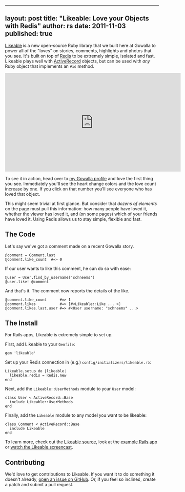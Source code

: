 
---
layout: post
title: "Likeable: Love your Objects with Redis"
author: rs
date: 2011-11-03
published: true
---

[Likeable](http://github.com/gowalla/likeable) is a new open-source Ruby library that we built here at Gowalla to power all of the "loves" on stories, comments, highlights and photos that you see. It's built on top of [Redis](http://redis.io/) to be extremely simple, isolated and fast. Likeable plays well with [ActiveRecord](http://rubygems.org/gems/activerecord) objects, but can be used with _any_ Ruby object that implements an `#id` method.

<iframe width="575" height="323" src="http://www.youtube.com/embed/iJoMXUQ33Jw?rel=0&amp;hd=1" frameborder="0" allowfullscreen></iframe>

To see it in action, head over to [my Gowalla profile](http://gowalla.com/schneems) and love the first thing you see. Immediately you'll see the heart change colors and the love count increase by one. If you click on that number you'll see everyone who has loved that object.

This might seem trivial at first glance. But consider that _dozens of elements_ on the page must pull this information: how many people have loved it, whether the viewer has loved it, and (on some pages) which of your friends have loved it. Using Redis allows us to stay simple, flexible and fast.

## The Code

Let's say we've got a comment made on a recent Gowalla story.

    @comment = Comment.last
    @comment.like_count  #=> 0

If our user wants to like this comment, he can do so with ease:

    @user = User.find_by_username('schneems')
    @user.like! @comment

And that's it. The comment now reports the details of the like.

    @comment.like_count      #=> 1
    @comment.likes           #=> [#<Likeable::Like ... >]
    @comment.likes.last.user #=> #<User username: "schneems" ...>

## The Install

For Rails apps, Likeable is extremely simple to set up.

First, add Likeable to your `Gemfile`:

    gem 'likeable'

Set up your Redis connection in (e.g.) `config/initializers/likeable.rb`:

    Likeable.setup do |likeable|
      likeable.redis = Redis.new
    end

Next, add the `Likeable::UserMethods` module to your `User` model:

    class User < ActiveRecord::Base
      include Likeable::UserMethods
    end

Finally, add the `Likeable` module to any model you want to be likeable:

    class Comment < ActiveRecord::Base
      include Likeable
    end

To learn more, check out the [Likeable source](http://github.com/gowalla/likeable), look at the [example Rails app](https://github.com/schneems/likeable_example) or [watch the Likeable screencast](http://www.youtube.com/watch?v=iJoMXUQ33Jw).

## Contributing

We'd love to get contributions to Likeable. If you want it to do something it doesn't already, [open an issue on GitHub](https://github.com/gowalla/likeable/issues). Or, if you feel so inclined, create a patch and submit a pull request.